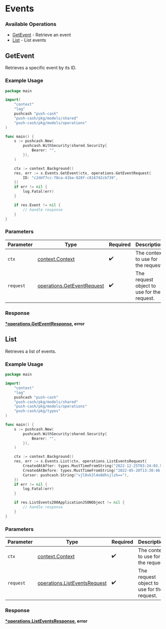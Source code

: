 # Events

### Available Operations

* [GetEvent](#getevent) - Retrieve an event
* [List](#list) - List events

## GetEvent

Retrieves a specific event by its ID.

### Example Usage

```go
package main

import(
	"context"
	"log"
	pushcash "push-cash"
	"push-cash/pkg/models/shared"
	"push-cash/pkg/models/operations"
)

func main() {
    s := pushcash.New(
        pushcash.WithSecurity(shared.Security{
            Bearer: "",
        }),
    )

    ctx := context.Background()
    res, err := s.Events.GetEvent(ctx, operations.GetEventRequest{
        ID: "c2ddf7cc-78ca-41ba-928f-c816742cb739",
    })
    if err != nil {
        log.Fatal(err)
    }

    if res.Event != nil {
        // handle response
    }
}
```

### Parameters

| Parameter                                                                | Type                                                                     | Required                                                                 | Description                                                              |
| ------------------------------------------------------------------------ | ------------------------------------------------------------------------ | ------------------------------------------------------------------------ | ------------------------------------------------------------------------ |
| `ctx`                                                                    | [context.Context](https://pkg.go.dev/context#Context)                    | :heavy_check_mark:                                                       | The context to use for the request.                                      |
| `request`                                                                | [operations.GetEventRequest](../../models/operations/geteventrequest.md) | :heavy_check_mark:                                                       | The request object to use for the request.                               |


### Response

**[*operations.GetEventResponse](../../models/operations/geteventresponse.md), error**


## List

Retrieves a list of events.

### Example Usage

```go
package main

import(
	"context"
	"log"
	pushcash "push-cash"
	"push-cash/pkg/models/shared"
	"push-cash/pkg/models/operations"
	"push-cash/pkg/types"
)

func main() {
    s := pushcash.New(
        pushcash.WithSecurity(shared.Security{
            Bearer: "",
        }),
    )

    ctx := context.Background()
    res, err := s.Events.List(ctx, operations.ListEventsRequest{
        CreatedAtAfter: types.MustTimeFromString("2022-12-25T03:24:03.949Z"),
        CreatedAtBefore: types.MustTimeFromString("2022-05-20T13:30:46.463Z"),
        Cursor: pushcash.String("vjl8vk3l4o8dhsjlzh=="),
    })
    if err != nil {
        log.Fatal(err)
    }

    if res.ListEvents200ApplicationJSONObject != nil {
        // handle response
    }
}
```

### Parameters

| Parameter                                                                    | Type                                                                         | Required                                                                     | Description                                                                  |
| ---------------------------------------------------------------------------- | ---------------------------------------------------------------------------- | ---------------------------------------------------------------------------- | ---------------------------------------------------------------------------- |
| `ctx`                                                                        | [context.Context](https://pkg.go.dev/context#Context)                        | :heavy_check_mark:                                                           | The context to use for the request.                                          |
| `request`                                                                    | [operations.ListEventsRequest](../../models/operations/listeventsrequest.md) | :heavy_check_mark:                                                           | The request object to use for the request.                                   |


### Response

**[*operations.ListEventsResponse](../../models/operations/listeventsresponse.md), error**

